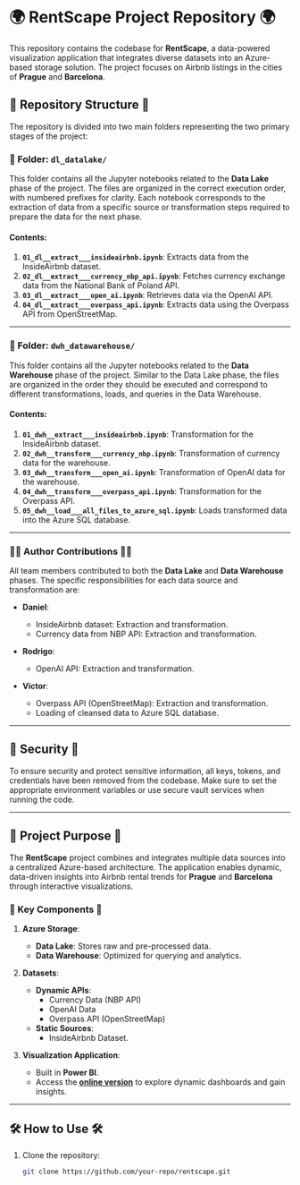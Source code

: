 # 🌍 RentScape Project Repository 🌍

This repository contains the codebase for **RentScape**, a data-powered visualization application that integrates diverse datasets into an Azure-based storage solution. The project focuses on Airbnb listings in the cities of **Prague** and **Barcelona**.

## 🚀 Repository Structure 🚀

The repository is divided into two main folders representing the two primary stages of the project:

### 📂 Folder: `dl_datalake/`
This folder contains all the Jupyter notebooks related to the **Data Lake** phase of the project. The files are organized in the correct execution order, with numbered prefixes for clarity. Each notebook corresponds to the extraction of data from a specific source or transformation steps required to prepare the data for the next phase.

#### Contents:
1. **`01_dl__extract___insideairbnb.ipynb`**: Extracts data from the InsideAirbnb dataset.
2. **`02_dl__extract___currency_nbp_api.ipynb`**: Fetches currency exchange data from the National Bank of Poland API.
3. **`03_dl__extract___open_ai.ipynb`**: Retrieves data via the OpenAI API.
4. **`04_dl__extract___overpass_api.ipynb`**: Extracts data using the Overpass API from OpenStreetMap.

---

### 📂 Folder: `dwh_datawarehouse/`
This folder contains all the Jupyter notebooks related to the **Data Warehouse** phase of the project. Similar to the Data Lake phase, the files are organized in the order they should be executed and correspond to different transformations, loads, and queries in the Data Warehouse.

#### Contents:
1. **`01_dwh__extract___insideairbnb.ipynb`**: Transformation for the InsideAirbnb dataset.
2. **`02_dwh__transform___currency_nbp.ipynb`**: Transformation of currency data for the warehouse.
3. **`03_dwh__transform___open_ai.ipynb`**: Transformation of OpenAI data for the warehouse.
4. **`04_dwh__transform___overpass_api.ipynb`**: Transformation for the Overpass API.
5. **`05_dwh__load___all_files_to_azure_sql.ipynb`**: Loads transformed data into the Azure SQL database.

---

### 🧑‍💻 Author Contributions 🧑‍💻

All team members contributed to both the **Data Lake** and **Data Warehouse** phases. The specific responsibilities for each data source and transformation are:

- **Daniel**:
  - InsideAirbnb dataset: Extraction and transformation.
  - Currency data from NBP API: Extraction and transformation.

- **Rodrigo**:
  - OpenAI API: Extraction and transformation.

- **Victor**:
  - Overpass API (OpenStreetMap): Extraction and transformation.
  - Loading of cleansed data to Azure SQL database.

---

## 🔑 Security 🔑

To ensure security and protect sensitive information, all keys, tokens, and credentials have been removed from the codebase. Make sure to set the appropriate environment variables or use secure vault services when running the code.

---

## 🌟 Project Purpose 🌟

The **RentScape** project combines and integrates multiple data sources into a centralized Azure-based architecture. The application enables dynamic, data-driven insights into Airbnb rental trends for **Prague** and **Barcelona** through interactive visualizations.

### 🔑 Key Components 🔑

1. **Azure Storage**:
   - **Data Lake**: Stores raw and pre-processed data.
   - **Data Warehouse**: Optimized for querying and analytics.

2. **Datasets**:
   - **Dynamic APIs**:
     - Currency Data (NBP API)
     - OpenAI Data
     - Overpass API (OpenStreetMap)
   - **Static Sources**:
     - InsideAirbnb Dataset.

3. **Visualization Application**:
   - Built in **Power BI**.
   - Access the **[online version](https://app.powerbi.com/view?r=eyJrIjoiNWU1MDMwZWMtZjljOS00NTY2LWExOWEtZWFmOGEzNzk1N2VkIiwidCI6IjZhMmE2NjZjLTQ2MzktNDYzYS04ZTNhLTIxMjczZTVkOTAyOCJ9)** to explore dynamic dashboards and gain insights.

---

## 🛠 How to Use 🛠

1. Clone the repository:
   ```bash
   git clone https://github.com/your-repo/rentscape.git
